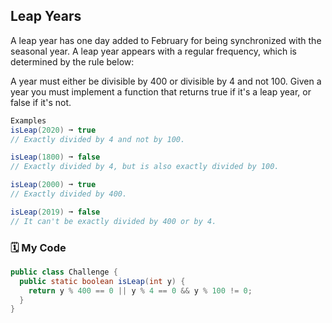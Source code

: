 ## Leap Years

A leap year has one day added to February for being synchronized with the seasonal year. A leap year appears with a regular frequency, which is determined by the rule below:

A year must either be divisible by 400 or divisible by 4 and not 100.
Given a year you must implement a function that returns true if it's a leap year, or false if it's not.
```java
Examples
isLeap(2020) ➞ true
// Exactly divided by 4 and not by 100.

isLeap(1800) ➞ false
// Exactly divided by 4, but is also exactly divided by 100.

isLeap(2000) ➞ true
// Exactly divided by 400.

isLeap(2019) ➞ false
// It can't be exactly divided by 400 or by 4.
```
### 🗓️ My Code
```java
public class Challenge {
  public static boolean isLeap(int y) {
    return y % 400 == 0 || y % 4 == 0 && y % 100 != 0;
  }
}
```
